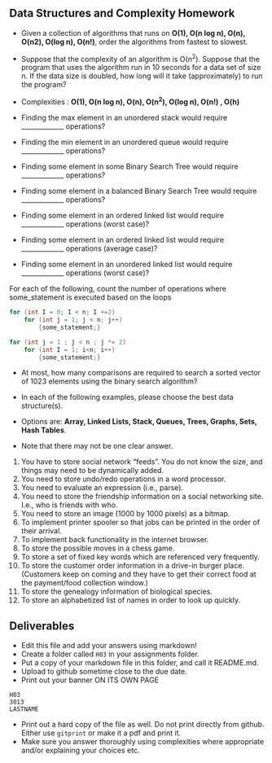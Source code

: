 ## Data Structures and Complexity Homework

- Given a collection of algorithms that runs on **O(1), O(n log n), O(n), O(n2), O(log n), O(n!)**, order the algorithms from fastest to slowest.
- Suppose that the complexity of an algorithm is O(n<sup>2</sup>). Suppose that the program that uses the algorithm run in 10 seconds for a data set of size n. If the data size is doubled, how long will it take (approximately) to run the program? 


- Complexities : **O(1), O(n log n), O(n), O(n<sup>2</sup>), O(log n), O(n!) , O(h)**
- Finding the max element in an unordered stack would require _____________ operations?
- Finding the min element in an unordered queue would require _____________ operations?
- Finding some element in some Binary Search Tree would require _____________ operations?
- Finding some element in a balanced Binary Search Tree would require _____________ operations?
- Finding some element in an ordered linked list would require _____________ operations (worst case)?
- Finding some element in an ordered linked list would require _____________ operations (average case)?
- Finding some element in an unordered linked list would require _____________ operations (worst case)?


For each of the following, count the number of operations where some_statement is executed based on the loops

```cpp
for (int I = 0; I < n; I +=2)
    for (int j = 1; j < n; j++)
        {some_statement;}
```

```cpp
for (int j = 1 ; j < n ; j *= 2)
    for (int I = 1; i<n; i++)
        {some_statement;} 
```

- At most, how many comparisons are required to search a sorted vector of 1023 elements using the binary
search algorithm?

- In each of the following examples, please choose the best data structure(s).
- Options are: **Array, Linked Lists, Stack, Queues, Trees, Graphs, Sets, Hash Tables**. 
- Note that there may not be one clear answer.

1. You have to store social network “feeds”. You do not know the size, and things may need to be dynamically added.
2. You need to store undo/redo operations in a word processor.
3. You need to evaluate an expression (i.e., parse).
4. You need to store the friendship information on a social networking site. I.e., who is friends with who.
5. You need to store an image (1000 by 1000 pixels) as a bitmap.
6. To implement printer spooler so that jobs can be printed in the order of their arrival.
7. To implement back functionality in the internet browser.
8. To store the possible moves in a chess game.
9. To store a set of fixed key words which are referenced very frequently.
10. To store the customer order information in a drive-in burger place. (Customers keep on coming and they have to get their correct food at the payment/food collection window.)
11. To store the genealogy information of biological species.
12. To store an alphabetized list of names in order to look up quickly.


## Deliverables

- Edit this file and add your answers using markdown!
- Create a folder called `H03` in your assignments folder.
- Put a copy of your markdown file in this folder, and call it README.md.
- Upload to github sometime close to the due date.
- Print out your banner ON ITS OWN PAGE

```
H03
3013
LASTNAME
```

- Print out a hard copy of the file as well. Do not print directly from github. Either use `gitprint` or make it a pdf and print it.
- Make sure you answer thoroughly using complexities where appropriate and/or explaining your choices etc.
